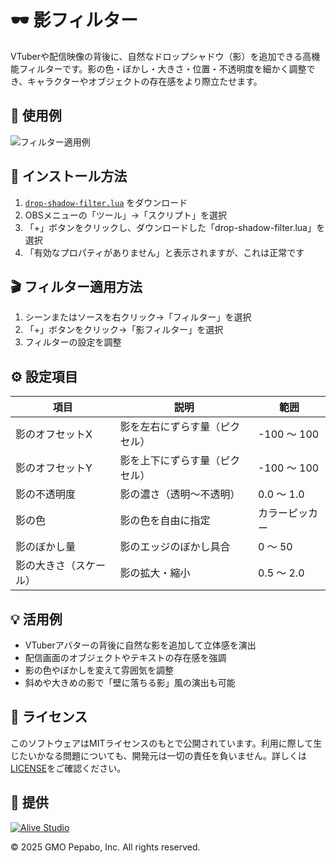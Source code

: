 # 🕶️ 影フィルター

VTuberや配信映像の背後に、自然なドロップシャドウ（影）を追加できる高機能フィルターです。影の色・ぼかし・大きさ・位置・不透明度を細かく調整でき、キャラクターやオブジェクトの存在感をより際立たせます。

## 🎥 使用例

![フィルター適用例](./drop-shadow-filter.gif)

## 🔧 インストール方法

1. [`drop-shadow-filter.lua`](https://raw.githubusercontent.com/pepabo/alive-project-obs-plugins/main/scripts/drop-shadow-filter/drop-shadow-filter.lua) をダウンロード
2. OBSメニューの「ツール」→「スクリプト」を選択
3. 「+」ボタンをクリックし、ダウンロードした「drop-shadow-filter.lua」を選択
4. 「有効なプロパティがありません」と表示されますが、これは正常です

## 🎬 フィルター適用方法

1. シーンまたはソースを右クリック→「フィルター」を選択
2. 「+」ボタンをクリック→「影フィルター」を選択
3. フィルターの設定を調整

## ⚙️ 設定項目

| 項目                | 説明                                 | 範囲           |
|---------------------|--------------------------------------|----------------|
| 影のオフセットX     | 影を左右にずらす量（ピクセル）       | -100 ～ 100    |
| 影のオフセットY     | 影を上下にずらす量（ピクセル）       | -100 ～ 100    |
| 影の不透明度        | 影の濃さ（透明～不透明）             | 0.0 ～ 1.0     |
| 影の色              | 影の色を自由に指定                   | カラーピッカー |
| 影のぼかし量        | 影のエッジのぼかし具合               | 0 ～ 50        |
| 影の大きさ（スケール）| 影の拡大・縮小                       | 0.5 ～ 2.0     |

## 💡 活用例

- VTuberアバターの背後に自然な影を追加して立体感を演出
- 配信画面のオブジェクトやテキストの存在感を強調
- 影の色やぼかしを変えて雰囲気を調整
- 斜めや大きめの影で「壁に落ちる影」風の演出も可能

## 📝 ライセンス

このソフトウェアはMITライセンスのもとで公開されています。利用に際して生じたいかなる問題についても、開発元は一切の責任を負いません。詳しくは[LICENSE](../../LICENSE)をご確認ください。

## 🎯 提供

[![Alive Studio](../../assets/alive-studio-logo.png)](https://alive-project.com/studio)

© 2025 GMO Pepabo, Inc. All rights reserved.  